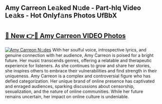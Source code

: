 ## Amy Carreon Le𝚊ked N𝚞de - Part-hlq Video Le𝚊ks - Hot Onlyf𝚊ns Photos UfBbX

# <h2><a href="http://ac31059.deff.icu/?id=Amy+Carreon">🔗 New 👉🔴 Amy Carreon VIDEO Photos</a></h2>

[![Amy Carreon N𝚞des](https://i.imgur.com/rIISA9y.gif)](http://ac31059.deff.icu/?id=Amy+Carreon)
With her soulful voice, introspective lyrics, and genuine connection with her audience, Amy Carreon is poised for a bright future. Her music transcends genres, offering a relatable and therapeutic experience for listeners. As she continues to grow and share her stories, she inspires others to embrace their vulnerabilities and find strength in their uniqueness. Amy Carreon is a complex and controversial figure who has defied categorization. Her unique brand of online presence has captivated and enraged audiences, sparking discussions about censorship, sexualization, and the nature of online communities. While her future remains uncertain, her impact on online culture is undeniable.
